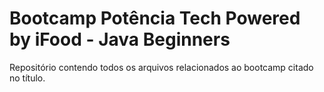 # Bootcamp Potência Tech Powered by iFood - Java Beginners

Repositório contendo todos os arquivos relacionados ao bootcamp citado no título.
